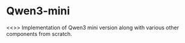 # Qwen3-mini
<<<Under Construction>>>
Implementation of Qwen3 mini version along with various other components from scratch.

